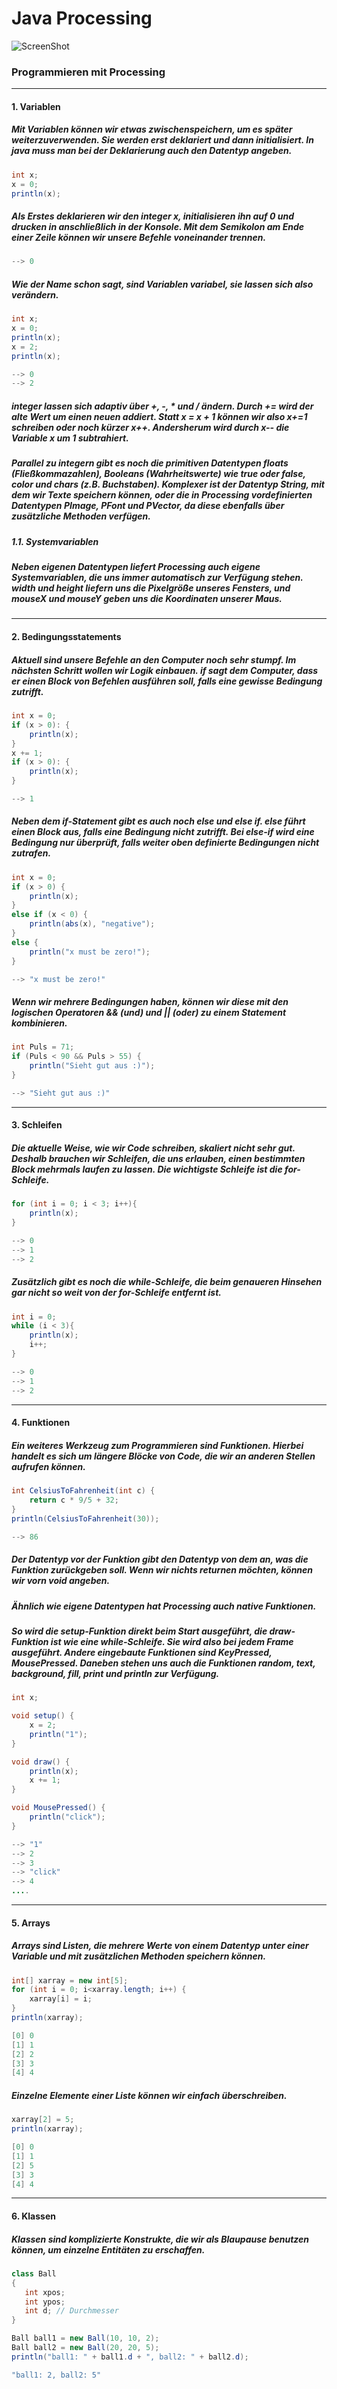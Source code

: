 # Java Processing
![ScreenShot](/images/ScreenShot.png)
### Programmieren mit Processing
---
#### 1. Variablen
##### Mit Variablen können wir etwas zwischenspeichern, um es später weiterzuverwenden. Sie werden erst deklariert und dann initialisiert. In java muss man bei der Deklarierung auch den Datentyp angeben.
```java
int x;
x = 0;
println(x);
```
##### Als Erstes deklarieren wir den integer x, initialisieren ihn auf 0 und drucken in anschließlich in der Konsole. Mit dem Semikolon am Ende einer Zeile können wir unsere Befehle voneinander trennen.
```java
--> 0
```
##### Wie der Name schon sagt, sind Variablen variabel, sie lassen sich also verändern.
```java
int x;
x = 0;
println(x);
x = 2;
println(x);
```
```java
--> 0
--> 2
```
##### integer lassen sich adaptiv über +, -, * und / ändern. Durch += wird der alte Wert um einen neuen addiert. Statt x = x + 1 können wir also x+=1 schreiben oder noch kürzer x++. Andersherum wird durch x-- die Variable x um 1 subtrahiert.
##### Parallel zu integern gibt es noch die primitiven Datentypen floats (Fließkommazahlen), Booleans (Wahrheitswerte) wie true oder false, color und chars (z.B. Buchstaben). Komplexer ist der Datentyp String, mit dem wir Texte speichern können, oder die in Processing vordefinierten Datentypen PImage, PFont und PVector, da diese ebenfalls über zusätzliche Methoden verfügen.
##### 1.1. Systemvariablen
##### Neben eigenen Datentypen liefert Processing auch eigene Systemvariablen, die uns immer automatisch zur Verfügung stehen. width und height liefern uns die Pixelgröße unseres Fensters, und mouseX und mouseY geben uns die Koordinaten unserer Maus.
---
#### 2. Bedingungsstatements
##### Aktuell sind unsere Befehle an den Computer noch sehr stumpf. Im nächsten Schritt wollen wir Logik einbauen. if sagt dem Computer, dass er einen Block von Befehlen ausführen soll, falls eine gewisse Bedingung zutrifft.
```java
int x = 0;
if (x > 0): {
    println(x);
}
x += 1;
if (x > 0): {
    println(x);
}
```
```java
--> 1
```
##### Neben dem if-Statement gibt es auch noch else und else if. else führt einen Block aus, falls eine Bedingung nicht zutrifft. Bei else-if wird eine Bedingung nur überprüft, falls weiter oben definierte Bedingungen nicht zutrafen.
```java
int x = 0;
if (x > 0) {
    println(x);
}
else if (x < 0) {
    println(abs(x), "negative");
}
else {
    println("x must be zero!");
}
```
```java
--> "x must be zero!"
```
##### Wenn wir mehrere Bedingungen haben, können wir diese mit den logischen Operatoren && (und) und || (oder) zu einem Statement kombinieren.
```java
int Puls = 71;
if (Puls < 90 && Puls > 55) {
    println("Sieht gut aus :)");
}
```
```java
--> "Sieht gut aus :)"
```
---
#### 3. Schleifen
##### Die aktuelle Weise, wie wir Code schreiben, skaliert nicht sehr gut. Deshalb brauchen wir Schleifen, die uns erlauben, einen bestimmten Block mehrmals laufen zu lassen. Die wichtigste Schleife ist die for-Schleife.
```java
for (int i = 0; i < 3; i++){
    println(x);
}
```
```java
--> 0
--> 1
--> 2
```
##### Zusätzlich gibt es noch die while-Schleife, die beim genaueren Hinsehen gar nicht so weit von der for-Schleife entfernt ist.
```java
int i = 0;
while (i < 3){
    println(x);
    i++;
}
```
```java
--> 0
--> 1
--> 2
```
---
#### 4. Funktionen
##### Ein weiteres Werkzeug zum Programmieren sind Funktionen. Hierbei handelt es sich um längere Blöcke von Code, die wir an anderen Stellen aufrufen können.
```java
int CelsiusToFahrenheit(int c) {
    return c * 9/5 + 32;
}
println(CelsiusToFahrenheit(30));
```
```java
--> 86
```
##### Der Datentyp vor der Funktion gibt den Datentyp von dem an, was die Funktion zurückgeben soll. Wenn wir nichts returnen möchten, können wir vorn void angeben.
##### Ähnlich wie eigene Datentypen hat Processing auch native Funktionen.
##### So wird die setup-Funktion direkt beim Start ausgeführt, die draw-Funktion ist wie eine while-Schleife. Sie wird also bei jedem Frame ausgeführt. Andere eingebaute Funktionen sind KeyPressed, MousePressed. Daneben stehen uns auch die Funktionen random, text, background, fill, print und println zur Verfügung.
```java
int x;

void setup() {
    x = 2;
    println("1");
}

void draw() {
    println(x);
    x += 1;
}

void MousePressed() {
    println("click");
}
```
```java
--> "1"
--> 2
--> 3
--> "click"
--> 4
....
```
---
#### 5. Arrays
##### Arrays sind Listen, die mehrere Werte von einem Datentyp unter einer Variable und mit zusätzlichen Methoden speichern können.
```java
int[] xarray = new int[5];
for (int i = 0; i<xarray.length; i++) {
    xarray[i] = i;
}
println(xarray);
```
```java
[0] 0
[1] 1
[2] 2
[3] 3
[4] 4
```
##### Einzelne Elemente einer Liste können wir einfach überschreiben.
```java
xarray[2] = 5;
println(xarray);
```
```java
[0] 0
[1] 1
[2] 5
[3] 3
[4] 4
```
---
#### 6. Klassen
##### Klassen sind komplizierte Konstrukte, die wir als Blaupause benutzen können, um einzelne Entitäten zu erschaffen.
```java
class Ball
{
   int xpos;
   int ypos;
   int d; // Durchmesser
}

Ball ball1 = new Ball(10, 10, 2);
Ball ball2 = new Ball(20, 20, 5);
println("ball1: " + ball1.d + ", ball2: " + ball2.d);
```
```java
"ball1: 2, ball2: 5"
```